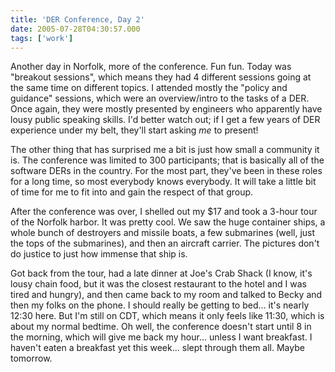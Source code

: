 ```yaml
---
title: 'DER Conference, Day 2'
date: 2005-07-28T04:30:57.000
tags: ['work']
---
```


Another day in Norfolk, more of the conference. Fun fun. Today was "breakout sessions", which means they had 4 different sessions going at the same time on different topics. I attended mostly the "policy and guidance" sessions, which were an overview/intro to the tasks of a DER. Once again, they were mostly presented by engineers who apparently have lousy public speaking skills. I'd better watch out; if I get a few years of DER experience under my belt, they'll start asking _me_ to present!

The other thing that has surprised me a bit is just how small a community it is. The conference was limited to 300 participants; that is basically all of the software DERs in the country. For the most part, they've been in these roles for a long time, so most everybody knows everybody. It will take a little bit of time for me to fit into and gain the respect of that group.

After the conference was over, I shelled out my $17 and took a 3-hour tour of the Norfolk harbor. It was pretty cool. We saw the huge container ships, a whole bunch of destroyers and missile boats, a few submarines (well, just the tops of the submarines), and then an aircraft carrier. The pictures don't do justice to just how immense that ship is.

Got back from the tour, had a late dinner at Joe's Crab Shack (I know, it's lousy chain food, but it was the closest restaurant to the hotel and I was tired and hungry), and then came back to my room and talked to Becky and then my folks on the phone. I should really be getting to bed... it's nearly 12:30 here. But I'm still on CDT, which means it only feels like 11:30, which is about my normal bedtime. Oh well, the conference doesn't start until 8 in the morning, which will give me back my hour... unless I want breakfast. I haven't eaten a breakfast yet this week... slept through them all. Maybe tomorrow.

